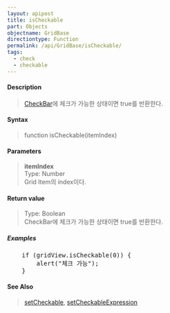 ```yaml
---
layout: apipost
title: isCheckable
part: Objects
objectname: GridBase
directiontype: Function
permalink: /api/GridBase/isCheckable/
tags:
  - check
  - checkable
---
```



#### Description

> [CheckBar](/api/types/CheckBar/)에 체크가 가능한 상태이면 true를 반환한다.  

#### Syntax

> function isCheckable(itemIndex)  

#### Parameters

> **itemIndex**  
> Type: Number  
> Grid Item의 index이다.  

#### Return value

> Type: Boolean  
> CheckBar에 체크가 가능한 상태이면 true를 반환한다.  

##### Examples 

<pre class="prettyprint">
    if (gridView.isCheckable(0)) {
        alert("체크 가능");
    }
</pre>

#### See Also
> [setCheckable](/api/GridBase/setCheckable), [setCheckableExpression](/api/GridBase/setCheckableExpression)